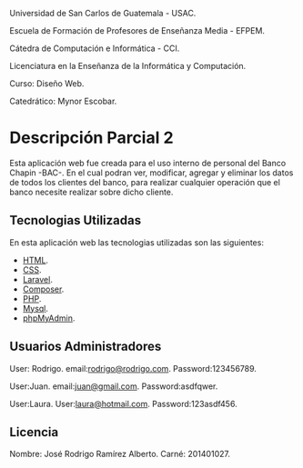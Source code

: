 Universidad de San Carlos de Guatemala - USAC.

Escuela de Formación de Profesores de Enseñanza Media - EFPEM.

Cátedra de Computación e Informática - CCI.

Licenciatura en la Enseñanza de la Informática y Computación.

Curso: Diseño Web.

Catedrático: Mynor Escobar.
# Descripción Parcial 2

Esta aplicación web fue creada para el uso interno de personal del Banco Chapin -BAC-.
En el cual podran ver, modificar, agregar y eliminar los datos de todos los clientes del banco, para realizar cualquier operación que el banco necesite realizar sobre dicho cliente.


## Tecnologias Utilizadas

En esta aplicación web las tecnologias utilizadas son las siguientes:

- [HTML](https://www.w3schools.com/html/).
- [CSS](https://www.w3schools.com/css/).
- [Laravel](https://laravel.com/).
- [Composer](https://getcomposer.org/).
- [PHP](https://www.php.net/).
- [Mysql](https://www.mysql.com/).
- [phpMyAdmin](https://www.phpmyadmin.net/).



## Usuarios Administradores
User: Rodrigo.
email:rodrigo@rodrigo.com.
Password:123456789.

User:Juan.
email:juan@gmail.com.
Password:asdfqwer.

User:Laura.
User:laura@hotmail.com.
Password:123asdf456.

## Licencia
Nombre: José Rodrigo Ramírez Alberto.
Carné: 201401027.

